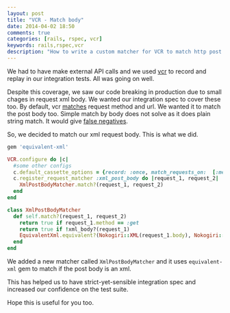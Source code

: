 ```yaml
---
layout: post
title: "VCR - Match body"
date: 2014-04-02 18:50
comments: true
categories: [rails, rspec, vcr]
keywords: rails,rspec,vcr
description: "How to write a custom matcher for VCR to match http post body"
---
```


We had to have make external API calls and we used [vcr](https://github.com/vcr/vcr) to record and replay in our integration tests. All was going on well.

Despite this coverage, we saw our code breaking in production due to small chages in request xml body. We wanted our integration spec to cover these too. By default, vcr [matches](https://www.relishapp.com/vcr/vcr/v/2-0-0-beta1/docs/request-matching) request method and url. We wanted it to match the post body too. Simple match by body does not solve as it does plain string match. It would give [false negatives](http://stackoverflow.com/a/17838775/227705).

So, we decided to match our xml request body. This is what we did.

<!-- more -->

``` ruby Gemfile
gem 'equivalent-xml'
```

``` ruby spec/spec_helper.rb
VCR.configure do |c|
  #some other configs
  c.default_cassette_options = {record: :once, match_requests_on:  [:method, :uri, :xml_post_body]}
  c.register_request_matcher :xml_post_body do |request_1, request_2|
    XmlPostBodyMatcher.match?(request_1, request_2)
  end
end
```

``` ruby spec/support/xml_post_body_matcher.rb
class XmlPostBodyMatcher
  def self.match?(request_1, request_2)
    return true if request_1.method == :get
    return true if !xml_body?(request_1)
    EquivalentXml.equivalent?(Nokogiri::XML(request_1.body), Nokogiri::XML(request_2.body))
  end
end
```

We added a new matcher called <code>XmlPostBodyMatcher</code> and it uses <code>equivalent-xml</code> gem to match if the post body is an xml.

This has helped us to have strict-yet-sensible  integration spec and increased our confidence on the test suite.

Hope this is useful for you too.